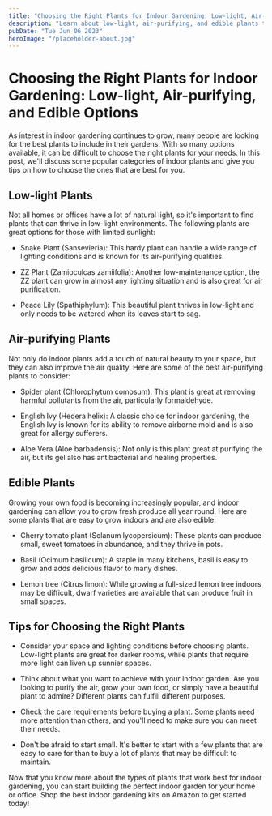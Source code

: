 ```yaml
---
title: "Choosing the Right Plants for Indoor Gardening: Low-light, Air-purifying, and Edible Options"
description: "Learn about low-light, air-purifying, and edible plants to make the most of your indoor gardening kit. Discover tips and tricks to choose the right plants for your home, office or apartment. Shop the best indoor gardening kits on Amazon now!"
pubDate: "Tue Jun 06 2023"
heroImage: "/placeholder-about.jpg"
---
```


# Choosing the Right Plants for Indoor Gardening: Low-light, Air-purifying, and Edible Options

As interest in indoor gardening continues to grow, many people are looking for the best plants to include in their gardens. With so many options available, it can be difficult to choose the right plants for your needs. In this post, we&#39;ll discuss some popular categories of indoor plants and give you tips on how to choose the ones that are best for you. 

## Low-light Plants

Not all homes or offices have a lot of natural light, so it&#39;s important to find plants that can thrive in low-light environments. The following plants are great options for those with limited sunlight:

- Snake Plant (Sansevieria): This hardy plant can handle a wide range of lighting conditions and is known for its air-purifying qualities. 

- ZZ Plant (Zamioculcas zamiifolia): Another low-maintenance option, the ZZ plant can grow in almost any lighting situation and is also great for air purification.

- Peace Lily (Spathiphylum): This beautiful plant thrives in low-light and only needs to be watered when its leaves start to sag.

## Air-purifying Plants

Not only do indoor plants add a touch of natural beauty to your space, but they can also improve the air quality. Here are some of the best air-purifying plants to consider:

- Spider plant (Chlorophytum comosum): This plant is great at removing harmful pollutants from the air, particularly formaldehyde. 

- English Ivy (Hedera helix): A classic choice for indoor gardening, the English Ivy is known for its ability to remove airborne mold and is also great for allergy sufferers.

- Aloe Vera (Aloe barbadensis): Not only is this plant great at purifying the air, but its gel also has antibacterial and healing properties.

## Edible Plants

Growing your own food is becoming increasingly popular, and indoor gardening can allow you to grow fresh produce all year round. Here are some plants that are easy to grow indoors and are also edible:

- Cherry tomato plant (Solanum lycopersicum): These plants can produce small, sweet tomatoes in abundance, and they thrive in pots. 

- Basil (Ocimum basilicum): A staple in many kitchens, basil is easy to grow and adds delicious flavor to many dishes.

- Lemon tree (Citrus limon): While growing a full-sized lemon tree indoors may be difficult, dwarf varieties are available that can produce fruit in small spaces.

## Tips for Choosing the Right Plants

- Consider your space and lighting conditions before choosing plants. Low-light plants are great for darker rooms, while plants that require more light can liven up sunnier spaces. 

- Think about what you want to achieve with your indoor garden. Are you looking to purify the air, grow your own food, or simply have a beautiful plant to admire? Different plants can fulfill different purposes.

- Check the care requirements before buying a plant. Some plants need more attention than others, and you&#39;ll need to make sure you can meet their needs.

- Don&#39;t be afraid to start small. It&#39;s better to start with a few plants that are easy to care for than to buy a lot of plants that may be difficult to maintain. 

Now that you know more about the types of plants that work best for indoor gardening, you can start building the perfect indoor garden for your home or office. Shop the best indoor gardening kits on Amazon to get started today!
